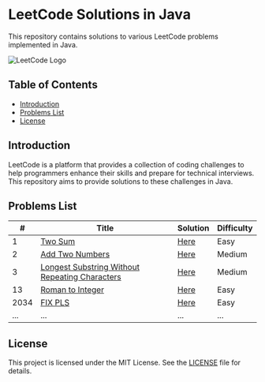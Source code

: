 # LeetCode Solutions in Java

This repository contains solutions to various LeetCode problems implemented in Java.

![LeetCode Logo](https://assets.leetcode.com/static_assets/public/webpack_bundles/images/logo-dark.e99485d9b.svg)

## Table of Contents

- [Introduction](#introduction)
- [Problems List](#problems-list)
- [License](#license)

## Introduction

LeetCode is a platform that provides a collection of coding challenges to help programmers enhance their skills and prepare for technical interviews. This repository aims to provide solutions to these challenges in Java.

## Problems List

| #    | Title                                                                                                                           | Solution                                        | Difficulty |
|------|---------------------------------------------------------------------------------------------------------------------------------|-------------------------------------------------|------------|
| 1    | [Two Sum](https://leetcode.com/problems/two-sum/)                                                                               | [Here](src/Java/TwoSum_1.java)                  | Easy       |
| 2    | [Add Two Numbers](https://leetcode.com/problems/add-two-numbers/)                                                               | [Here](src/Java/AddTwoNumbers_2.java)           | Medium     |
| 3    | [Longest Substring Without Repeating Characters](https://leetcode.com/problems/longest-substring-without-repeating-characters/) | [Here](src/Java/LongestSubstring_3.java)        | Medium     |
| 13   | [Roman to Integer](https://leetcode.com/problems/roman-to-integer/)                                                             | [Here](src/Java/RomanToInteger_13.java)         | Easy       |
| 2034 | [FIX PLS](https://leetcode.com/problems/add-two-numbers/)                                                                       | [Here](src/Java/StockPriceFluctation_2034.java) | Easy       |
| ...  | ...                                                                                                                             | ...                                             | ...        |

## License

This project is licensed under the MIT License. See the [LICENSE](./LICENSE) file for details.
